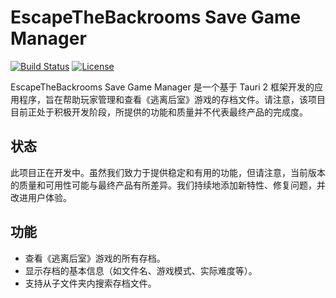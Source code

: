 # EscapeTheBackrooms Save Game Manager

[![Build Status](https://img.shields.io/badge/build-in_progress-yellow)](#)
[![License](https://img.shields.io/badge/license-MIT-blue)](#)

EscapeTheBackrooms Save Game Manager 是一个基于 Tauri 2 框架开发的应用程序，旨在帮助玩家管理和查看《逃离后室》游戏的存档文件。请注意，该项目目前正处于积极开发阶段，所提供的功能和质量并不代表最终产品的完成度。

## 状态

此项目正在开发中。虽然我们致力于提供稳定和有用的功能，但请注意，当前版本的质量和可用性可能与最终产品有所差异。我们持续地添加新特性、修复问题，并改进用户体验。

## 功能

- 查看《逃离后室》游戏的所有存档。
- 显示存档的基本信息（如文件名、游戏模式、实际难度等）。
- 支持从子文件夹内搜索存档文件。

